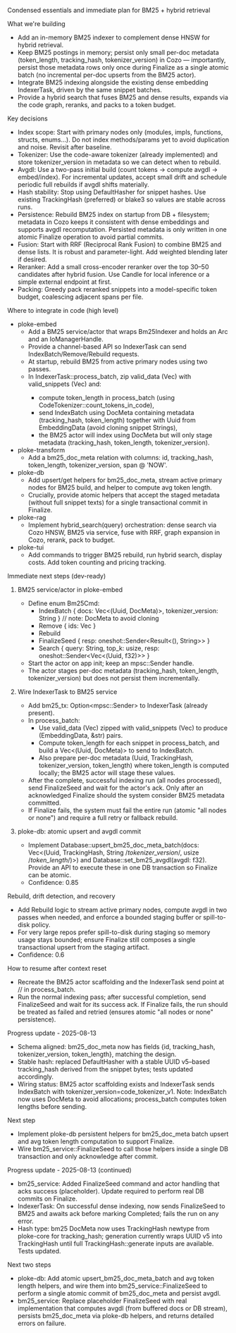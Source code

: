 <!-- Reason: Reflect decision to stage changes and use borrowed &str snippets.
     Also document EmbeddingData fields and consequences for Bm25Indexer and process_batch.
-->
Condensed essentials and immediate plan for BM25 + hybrid retrieval

What we're building
- Add an in-memory BM25 indexer to complement dense HNSW for hybrid retrieval.
- Keep BM25 postings in memory; persist only small per-doc metadata (token_length, tracking_hash, tokenizer_version) in Cozo — importantly, persist those metadata rows only once during Finalize as a single atomic batch (no incremental per-doc upserts from the BM25 actor).
- Integrate BM25 indexing alongside the existing dense embedding IndexerTask, driven by the same snippet batches.
- Provide a hybrid search that fuses BM25 and dense results, expands via the code graph, reranks, and packs to a token budget.

Key decisions
- Index scope: Start with primary nodes only (modules, impls, functions, structs, enums…). Do not index methods/params yet to avoid duplication and noise. Revisit after baseline.
- Tokenizer: Use the code-aware tokenizer (already implemented) and store tokenizer_version in metadata so we can detect when to rebuild.
- Avgdl: Use a two-pass initial build (count tokens → compute avgdl → embed/index). For incremental updates, accept small drift and schedule periodic full rebuilds if avgdl shifts materially.
- Hash stability: Stop using DefaultHasher for snippet hashes. Use existing TrackingHash (preferred) or blake3 so values are stable across runs.
- Persistence: Rebuild BM25 index on startup from DB + filesystem; metadata in Cozo keeps it consistent with dense embeddings and supports avgdl recomputation. Persisted metadata is only written in one atomic Finalize operation to avoid partial commits.
- Fusion: Start with RRF (Reciprocal Rank Fusion) to combine BM25 and dense lists. It is robust and parameter-light. Add weighted blending later if desired.
- Reranker: Add a small cross-encoder reranker over the top 30–50 candidates after hybrid fusion. Use Candle for local inference or a simple external endpoint at first.
- Packing: Greedy pack reranked snippets into a model-specific token budget, coalescing adjacent spans per file.

Where to integrate in code (high level)
- ploke-embed
  - Add a BM25 service/actor that wraps Bm25Indexer and holds an Arc<Database> and an IoManagerHandle.
  - Provide a channel-based API so IndexerTask can send IndexBatch/Remove/Rebuild requests.
  - At startup, rebuild BM25 from active primary nodes using two passes.
  - In IndexerTask::process_batch, zip valid_data (Vec<EmbeddingData>) with valid_snippets (Vec<String>) and:
      - compute token_length in process_batch (using CodeTokenizer::count_tokens_in_code),
      - send IndexBatch using DocMeta containing metadata (tracking_hash, token_length) together with Uuid from EmbeddingData (avoid cloning snippet Strings),
      - the BM25 actor will index using DocMeta but will only stage metadata (tracking_hash, token_length, tokenizer_version).
- ploke-transform
  - Add a bm25_doc_meta relation with columns: id, tracking_hash, token_length, tokenizer_version, span @ 'NOW'.
- ploke-db
  - Add upsert/get helpers for bm25_doc_meta, stream active primary nodes for BM25 build, and helper to compute avg token length.
  - Crucially, provide atomic helpers that accept the staged metadata (without full snippet texts) for a single transactional commit in Finalize.
- ploke-rag
  - Implement hybrid_search(query) orchestration: dense search via Cozo HNSW, BM25 via service, fuse with RRF, graph expansion in Cozo, rerank, pack to budget.
- ploke-tui
  - Add commands to trigger BM25 rebuild, run hybrid search, display costs. Add token counting and pricing tracking.

Immediate next steps (dev-ready)
1) BM25 service/actor in ploke-embed
   - Define enum Bm25Cmd:
     - IndexBatch { docs: Vec<(Uuid, DocMeta)>, tokenizer_version: String }  // note: DocMeta to avoid cloning
     - Remove { ids: Vec<Uuid> }
     - Rebuild
     - FinalizeSeed { resp: oneshot::Sender<Result<(), String>> }
     - Search { query: String, top_k: usize, resp: oneshot::Sender<Vec<(Uuid, f32)>> }
   - Start the actor on app init; keep an mpsc::Sender<Bm25Cmd> handle.
   - The actor stages per-doc metadata (tracking_hash, token_length, tokenizer_version) but does not persist them incrementally.

2) Wire IndexerTask to BM25 service
   - Add bm25_tx: Option<mpsc::Sender<Bm25Cmd>> to IndexerTask (already present).
   - In process_batch:
     - Use valid_data (Vec<EmbeddingData>) zipped with valid_snippets (Vec<String>) to produce (EmbeddingData, &str) pairs.
     - Compute token_length for each snippet in process_batch, and build a Vec<(Uuid, DocMeta)> to send to IndexBatch.
     - Also prepare per-doc metadata (Uuid, TrackingHash, tokenizer_version, token_length) where token_length is computed locally; the BM25 actor will stage these values.
   - After the complete, successful indexing run (all nodes processed), send FinalizeSeed and wait for the actor's ack. Only after an acknowledged Finalize should the system consider BM25 metadata committed.
   - If Finalize fails, the system must fail the entire run (atomic "all nodes or none") and require a full retry or fallback rebuild.

3) ploke-db: atomic upsert and avgdl commit
   - Implement Database::upsert_bm25_doc_meta_batch(docs: Vec<(Uuid, TrackingHash, String /*tokenizer_version*/, usize /*token_length*/)>)
     and Database::set_bm25_avgdl(avgdl: f32). Provide an API to execute these in one DB transaction so Finalize can be atomic.
   - Confidence: 0.85

Rebuild, drift detection, and recovery
- Add Rebuild logic to stream active primary nodes, compute avgdl in two passes when needed, and enforce a bounded staging buffer or spill-to-disk policy.
- For very large repos prefer spill-to-disk during staging so memory usage stays bounded; ensure Finalize still composes a single transactional upsert from the staging artifact.
- Confidence: 0.6

How to resume after context reset
 - Recreate the BM25 actor scaffolding and the IndexerTask send point at // in process_batch.
 - Run the normal indexing pass; after successful completion, send FinalizeSeed and wait for its success ack. If Finalize fails, the run should be treated as failed and retried (ensures atomic "all nodes or none" persistence).

Progress update - 2025-08-13
 - Schema aligned: bm25_doc_meta now has fields {id, tracking_hash, tokenizer_version, token_length}, matching the design.
 - Stable hash: replaced DefaultHasher with a stable UUID v5–based tracking_hash derived from the snippet bytes; tests updated accordingly.
 - Wiring status: BM25 actor scaffolding exists and IndexerTask sends IndexBatch with tokenizer_version=code_tokenizer_v1. Note: IndexBatch now uses DocMeta to avoid allocations; process_batch computes token lengths before sending.

Next step
 - Implement ploke-db persistent helpers for bm25_doc_meta batch upsert and avg token length computation to support Finalize.
 - Wire bm25_service::FinalizeSeed to call those helpers inside a single DB transaction and only acknowledge after commit.

Progress update - 2025-08-13 (continued)
 - bm25_service: Added FinalizeSeed command and actor handling that acks success (placeholder). Update required to perform real DB commits on Finalize.
 - IndexerTask: On successful dense indexing, now sends FinalizeSeed to BM25 and awaits ack before marking Completed; fails the run on any error.
 - Hash type: bm25 DocMeta now uses TrackingHash newtype from ploke-core for tracking_hash; generation currently wraps UUID v5 into TrackingHash until full TrackingHash::generate inputs are available. Tests updated.

Next two steps
 - ploke-db: Add atomic upsert_bm25_doc_meta_batch and avg token length helpers, and wire them into bm25_service::FinalizeSeed to perform a single atomic commit of bm25_doc_meta and persist avgdl.
 - bm25_service: Replace placeholder FinalizeSeed with real implementation that computes avgdl (from buffered docs or DB stream), persists bm25_doc_meta via ploke-db helpers, and returns detailed errors on failure.
